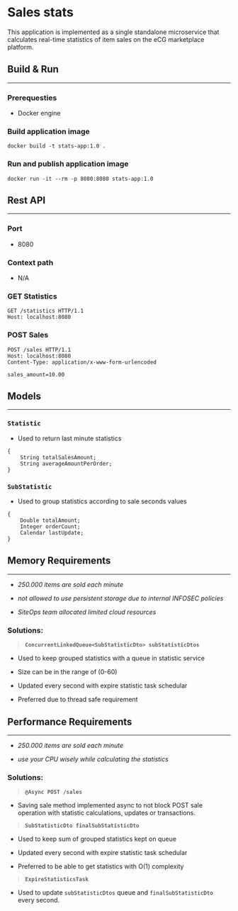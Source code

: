 # Sales stats

This application is implemented as a single standalone microservice that calculates real-time statistics of item sales on the eCG marketplace platform.

## Build & Run
---

### Prerequesties

- Docker engine

### Build application image 
`docker build -t stats-app:1.0 .`

### Run and publish application image
`docker run -it --rm -p 8080:8080 stats-app:1.0`

## Rest API
---

### Port
- 8080

### Context path
- N/A

### GET Statistics
```
GET /statistics HTTP/1.1
Host: localhost:8080
```

### POST Sales
```
POST /sales HTTP/1.1
Host: localhost:8080
Content-Type: application/x-www-form-urlencoded

sales_amount=10.00
```

## Models
---
### `Statistic`

- Used to return last minute statistics
```
{
    String totalSalesAmount;
    String averageAmountPerOrder;
}
```
### `SubStatistic`

- Used to group statistics according to sale seconds values
```
{
    Double totalAmount;
    Integer orderCount;
    Calendar lastUpdate;
}
```

## Memory Requirements
---

- *250.000 items are sold each minute*

- *not allowed to use persistent storage due to internal INFOSEC policies*

- *SiteOps team allocated limited cloud resources*

### Solutions: 

> **`ConcurrentLinkedQueue<SubStatisticDto> subStatisticDtos`**

- Used to keep grouped statistics with a queue in statistic service

- Size can be in the range of (0-60)

- Updated every second with expire statistic task schedular

- Preferred due to thread safe requirement

## Performance Requirements
---
- *250.000 items are sold each minute*

- *use your CPU wisely while calculating the statistics*

### Solutions:

> **`@Async POST /sales`**

- Saving sale method implemented async to not block POST sale operation with statistic calculations, updates or transactions.

> **`SubStatisticDto finalSubStatisticDto`**

- Used to keep sum of grouped statistics kept on queue

- Updated every second with expire statistic task schedular

- Preferred to be able to get statistics with O(1) complexity

> **`ExpireStatisticsTask`**

- Used to update `subStatisticDtos` queue and `finalSubStatisticDto` every second. 

